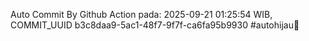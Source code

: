 Auto Commit By Github Action pada: 2025-09-21 01:25:54 WIB, COMMIT_UUID b3c8daa9-5ac1-48f7-9f7f-ca6fa95b9930 #autohijau🗿
